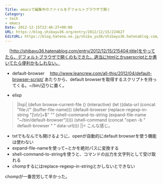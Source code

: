```yaml
---
Title: emacsで編集中のファイルをデフォルトブラウザで開く
Category:
- tech
- emacs
Date: 2012-12-15T22:46:27+09:00
URL: https://blog.shibayu36.org/entry/2012/12/15/224627
EditURL: https://blog.hatena.ne.jp/shiba_yu36/shibayu36.hatenablog.com/atom/entry/12704830469096410547
---
```


　[http://shibayu36.hatenablog.com/entry/2012/12/15/215404:title]をやってたら、デフォルトブラウザで開くのもできた。適当にhtmlとかuserscriptとか書いてたら便利かもしれない。

* default-browser
　http://www.leancrew.com/all-this/2012/04/default-browser-script/ あたりから、default browserを取得するスクリプトを持ってくる。~/bin/辺りに置く。

* elisp
>|lisp|
(defun browse-current-file ()
  (interactive)
  (let ((data-url
         (concat "file://" (buffer-file-name)))
        (default-browser
          (replace-regexp-in-string "[\n\r]+$" ""
            (shell-command-to-string (expand-file-name "~/bin/default-browser")))))
    (shell-command (concat "open -b " default-browser " " data-url))))
||<
こんな感じ。

- txtでもなんでも開けるように、openが自動的にdefault browserを使う機能は使わない
- expand-file-nameを使って~とかを絶対パスに変換する
- shell-command-to-stringを使うと、コマンドの出力を文字列として受け取れる
- chompするにはreplace-regexp-in-stringとかしないとできない

chompが一番苦労して辛かった。
